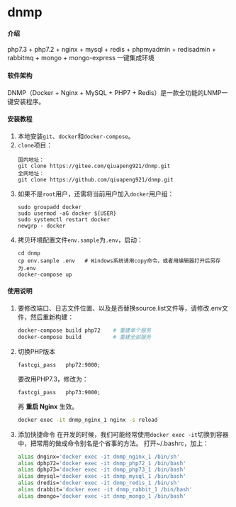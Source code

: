 # dnmp

#### 介绍
php7.3 + php7.2 + nginx + mysql + redis + phpmyadmin + redisadmin + rabbitmq + mongo + mongo-express 一键集成环境


#### 软件架构
DNMP（Docker + Nginx + MySQL + PHP7 + Redis）是一款全功能的LNMP一键安装程序。


#### 安装教程

1. 本地安装`git`、`docker`和`docker-compose`。
2. `clone`项目：
    ```
    国内地址：
    git clone https://gitee.com/qiuapeng921/dnmp.git
    全网地址：
    git clone https://github.com/qiuapeng921/dnmp.git
    ```
3. 如果不是`root`用户，还需将当前用户加入`docker`用户组：
    ```
	sudo groupadd docker
	sudo usermod -aG docker ${USER}
	sudo systemctl restart docker
	newgrp - docker
    ```
4. 拷贝环境配置文件`env.sample`为`.env`，启动：
    ```
    cd dnmp
    cp env.sample .env   # Windows系统请用copy命令，或者用编辑器打开后另存为.env
    docker-compose up

#### 使用说明

1. 要修改端口、日志文件位置、以及是否替换source.list文件等，请修改.env文件，然后重新构建：  
    ```bash
    docker-compose build php72    # 重建单个服务
    docker-compose build          # 重建全部服务
    ```
2. 切换PHP版本
    ```
    fastcgi_pass   php72:9000;
    ```
    要改用PHP7.3，修改为：
    ```
    fastcgi_pass   php73:9000;
    ```
    再 **重启 Nginx** 生效。
    ```bash
    docker exec -it dnmp_nginx_1 nginx -s reload
    ```

3. 添加快捷命令
    在开发的时候，我们可能经常使用`docker exec -it`切换到容器中，把常用的做成命令别名是个省事的方法。
    打开~/.bashrc，加上：
    ```bash
    alias dnginx='docker exec -it dnmp_nginx_1 /bin/sh'
    alias dphp72='docker exec -it dnmp_php72_1 /bin/bash'
    alias dphp73='docker exec -it dnmp_php73_1 /bin/bash'
    alias dmysql='docker exec -it dnmp_mysql_1 /bin/bash'
    alias dredis='docker exec -it dnmp_redis_1 /bin/sh'
    alias drabbit='docker exec -it dnmp_rabbit_1 /bin/bash'
    alias dmongo='docker exec -it dnmp_mongo_1 /bin/bash'
    ```
